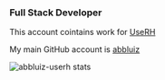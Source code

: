 ### Full Stack Developer

This account cointains work for [UseRH](https://github.com/userh-dev)

My main GitHub account is [abbluiz](https://github.com/abbluiz)

![abbluiz-userh stats](https://github-readme-stats.vercel.app/api?username=abbluiz-userh&show_icons=true&theme=radical&hide_rank=true&custom_title=LABB%27s%20GitHub%20Stats%20%28UseRH%29&hide=stars)
